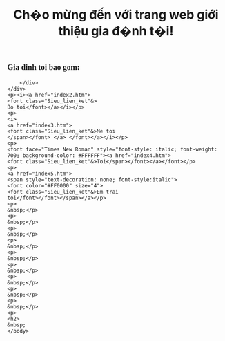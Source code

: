 <html lang="vi">
<head>
    </style>
      <link rel="stylesheet" type="text/css" href="myStyle.css">
</head>
<body>
    <style>
   
    </style>
</style>
    <header>
        <h1>
		<p class="Tieu_de">Ch�o m&#7915;ng &#273;&#7871;n v&#7899;i trang web gi&#7899;i thi&#7879;u gia &#273;�nh t�i!</p>
    </header>
    <div class="container">
        <div class="gallery">
            <h2><font face="Times New Roman" size="4">Gia dinh toi bao gom:
			</font> </h2>
            

    
        </div>
    </div>
	<p><i><a href="index2.htm">
	<font class="Sieu_lien_ket"&>
	Bo toi</font></a></i></p>
	<p>
	<i>
	<a href="index3.htm">
	<font class="Sieu_lien_ket"&>Me toi
	</span></font> </a> </font></a></i></p>
	<p>
	<font face="Times New Roman" style="font-style: italic; font-weight: 700; background-color: #FFFFFF"><a href="index4.htm">
	<font class="Sieu_lien_ket"&>Toi</span></font></a></font></p>
	<p>
	<a href="index5.htm">
	<span style="text-decoration: none; font-style:italic">
	<font color="#FF0000" size="4">
	<font class="Sieu_lien_ket"&>Em trai 
	toi</font></font></span></a></p>
	<p>
	&nbsp;</p>
	<p>
	&nbsp;</p>
	<p>
	&nbsp;</p>
	<p>
	&nbsp;</p>
	<p>
	&nbsp;</p>
	<p>
	&nbsp;</p>
	<p>
	&nbsp;</p>
	<p>
	&nbsp;</p>
	<p>
	&nbsp;</p>
	<p>
	<h2>
	&nbsp;
	</body>
</html>
